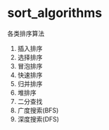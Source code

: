 # sort_algorithms
各类排序算法

1. 插入排序
2. 选择排序
3. 冒泡排序
4. 快速排序
5. 归并排序
6. 堆排序
7. 二分查找
8. 广度搜索(BFS)
9. 深度搜索(DFS)
